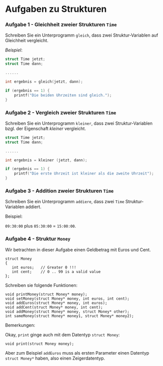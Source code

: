 # Aufgaben zu Strukturen

### Aufgabe 1 - Gleichheit zweier Strukturen `Time`

Schreiben Sie ein Unterprogramm `gleich`,
dass zwei Struktur-Variablen auf Gleichheit vergleicht.

*Beispiel*:

```cpp
struct Time jetzt; 
struct Time dann;

......

int ergebnis = gleich(jetzt, dann);

if (ergebnis == 1) {
    printf("Die beiden Uhrzeiten sind gleich.");
}
```

### Aufgabe 2 - Vergleich zweier Strukturen `Time`

Schreiben Sie ein Unterprogramm `kleiner`,
dass zwei Struktur-Variablen bzgl. der Eigenschaft *kleiner* vergleicht.

```cpp
struct Time jetzt; 
struct Time dann;

......

int ergebnis = kleiner (jetzt, dann);

if (ergebnis == 1) {
    printf("Die erste Uhrzeit ist kleiner als die zweite Uhrzeit");
}
```

### Aufgabe 3 - Addition zweier Strukturen `Time`

Schreiben Sie ein Unterprogramm `addiere`,
dass zwei `Time` Struktur-Variablen addiert.

Beispiel:

`09:30:00` plus `05:30:00` = `15:00:00`.



### Aufgabe 4 - Struktur `Money`

Wir betrachten in dieser Aufgabe einen Geldbetrag mit Euros und Cent.

```
struct Money
{
   int euros;   // Greater 0 !!!
   int cent;    // 0 .. 99 is a valid value 
};
```

Schreiben sie folgende Funktionen:


```
void printMoney(struct Money* money);
void setMoney(struct Money* money, int euros, int cent);
void addEuros(struct Money* money, int euros);
void addCent(struct Money* money, int cent);
void addMoney(struct Money* money, struct Money* other);
int sameMoney(struct Money* money1, struct Money* money2);
```

Bemerkungen:


Okay, `print` ginge auch mit dem Datentyp `struct Money`:

```
void print(struct Money money);
```

Aber zum Beispiel `addEuros` muss als ersten Parameter einen Datentyp
`struct Money*` haben, also einen Zeigerdatentyp.

